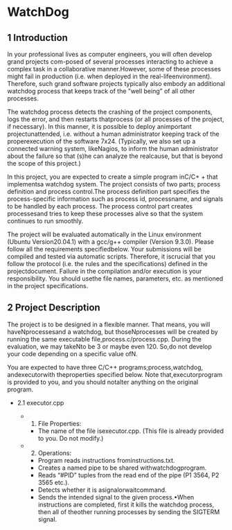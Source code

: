 # WatchDog

## 1 Introduction 

In your professional lives as computer engineers,  you will often develop grand projects com-posed  of  several  processes  interacting  to  achieve  a  complex  task  in  a  collaborative  manner.However, some of these processes might fail in production (i.e.  when deployed in the real-lifeenvironment). Therefore,  such  grand  software  projects  typically  also  embody  an  additional watchdog process  that  keeps  track  of  the  ”well  being”  of  all  other  processes.
  
The  watchdog process detects the crashing of the project components, logs the error, and then restarts thatprocess (or all processes of the project, if necessary).  In this manner, it is possible to deploy animportant projectunattended, i.e.  without a human administrator keeping track of the properexecution of the software 7x24.  (Typically,  we also set up a connected warning system,  likeNagios, to inform the human administrator about the failure so that (s)he can analyze the realcause, but that is beyond the scope of this project.)

In this project, you are expected to create a simple program inC/C+ + that implementsa watchdog system.  The project consists of two parts; process definition and process control.The process definition part specifies the process-specific information such as process id, processname, and signals to be handled by each process.  The process control part creates processesand tries to keep these processes alive so that the system continues to run smoothly.

The  project  will  be  evaluated  automatically  in  the  Linux  environment  (Ubuntu  Version20.04.1) with a gcc/g++ compiler (Version 9.3.0).  Please follow all the requirements specifiedbelow.  Your submissions will be compiled and tested via automatic scripts.  Therefore,  it iscrucial that you follow the protocol (i.e.  the rules and the specifications) defined in the projectdocument.  Failure in the compilation and/or execution is your responsibility.  You should usethe file names, parameters, etc.  as mentioned in the project specifications.

## 2 Project Description

The project is to be designed in a flexible manner.  That means,  you will haveNprocessesand a watchdog,  but thoseNprocesses will be created by running the same executable file,process.c/process.cpp.  During the evaluation, we may takeNto be 3 or maybe even 120.  So,do not develop your code depending on a specific value ofN.

You are expected to have three C/C++ programs;process,watchdog, andexecutorwith theproperties specified below.  Note that,executorprogram is provided to you, and you should notalter anything on the original program.

* 2.1 executor.cpp

  - 1. File Properties:
      * The  name  of  the  file  isexecutor.cpp.   (This  file  is  already  provided  to  you.   Do  not modify.)
  - 2. Operations:
      * Program reads instructions frominstructions.txt.
      * Creates a named pipe to be shared withwatchdogprogram.
      * Reads “#PID” tuples from the read end of the pipe (P1 3564, P2 3565 etc.).
      * Detects whether it is asignalorwaitcommand.
      * Sends the intended signal to the given process.•When  instructions  are  completed,  first  it  kills  the  watchdog  process,  then  all  of  theother running processes by sending the SIGTERM signal.
